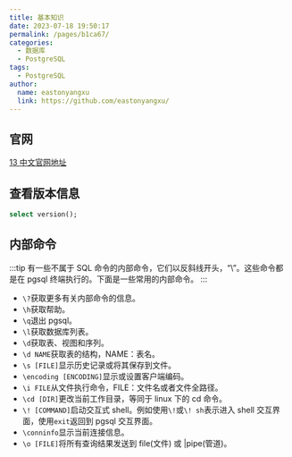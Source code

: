 ```yaml
---
title: 基本知识
date: 2023-07-18 19:50:17
permalink: /pages/b1ca67/
categories:
  - 数据库
  - PostgreSQL
tags:
  - PostgreSQL
author:
  name: eastonyangxu
  link: https://github.com/eastonyangxu/
---
```


## 官网

[13 中文官网地址](http://www.postgres.cn/docs/13/index.html)

## 查看版本信息

```sql -N
select version();
```

## 内部命令

:::tip
有一些不属于 SQL 命令的内部命令，它们以反斜线开头，“\”。这些命令都是在 pgsql 终端执行的。下面是一些常用的内部命令。
:::

- `\?`获取更多有关内部命令的信息。
- `\h`获取帮助。
- `\q`退出 pgsql。
- `\l`获取数据库列表。
- `\d`获取表、视图和序列。
- `\d NAME`获取表的结构，NAME：表名。
- `\s [FILE]`显示历史记录或将其保存到文件。
- `\encoding [ENCODING]`显示或设置客户端编码。
- `\i FILE`从文件执行命令，FILE：文件名或者文件全路径。
- `\cd [DIR]`更改当前工作目录，等同于 linux 下的 cd 命令。
- `\! [COMMAND]`启动交互式 shell。例如使用`\!`或`\! sh`表示进入 shell 交互界面，使用`exit`返回到 pgsql 交互界面。
- `\conninfo`显示当前连接信息。
- `\o [FILE]`将所有查询结果发送到 file(文件) 或 |pipe(管道)。
